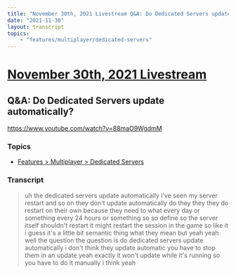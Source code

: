 ```yaml
---
title: "November 30th, 2021 Livestream Q&A: Do Dedicated Servers update automatically?"
date: "2021-11-30"
layout: transcript
topics:
    - "features/multiplayer/dedicated-servers"
---
```

# [November 30th, 2021 Livestream](../2021-11-30.md)
## Q&A: Do Dedicated Servers update automatically?
https://www.youtube.com/watch?v=88maO9WgdmM

### Topics
* [Features > Multiplayer > Dedicated Servers](../topics/features/multiplayer/dedicated-servers.md)

### Transcript

> uh the dedicated servers update automatically i've seen my server restart and so on they don't update automatically do they they they do restart on their own because they need to what every day or something every 24 hours or something so so define so the server itself shouldn't restart it might restart the session in the game so like it i guess it's a little bit semantic thing what they mean but yeah yeah well the question the question is do dedicated servers update automatically i don't think they update automatic you have to stop them in an update yeah exactly it won't update while it's running so you have to do it manually i think yeah
